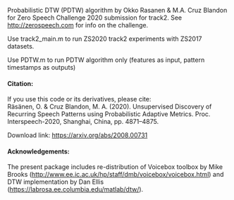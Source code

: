 Probabilistic DTW (PDTW) algorithm by Okko Rasanen & M.A. Cruz Blandon for Zero Speech
Challenge 2020 submission for track2. See http://zerospeech.com for info on the challenge.

Use track2_main.m to run ZS2020 track2 experiments with ZS2017 datasets.

Use PDTW.m to run PDTW algorithm only (features as input, pattern timestamps as outputs)

#### Citation:  

If you use this code or its derivatives, please cite:  
Räsänen, O. & Cruz Blandon, M. A. (2020). Unsupervised Discovery of Recurring Speech Patterns using Probabilistic Adaptive Metrics. Proc. Interspeech-2020, Shanghai, China, pp. 4871–4875. 
 
 
Download link: https://arxiv.org/abs/2008.00731 

#### Acknowledgements:
The present package includes re-distribution of Voicebox toolbox by Mike Brooks
(http://www.ee.ic.ac.uk/hp/staff/dmb/voicebox/voicebox.html) and DTW implementation
by Dan Ellis (https://labrosa.ee.columbia.edu/matlab/dtw/).
